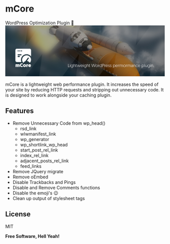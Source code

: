 # mCore
 WordPress Optimization Plugin :rocket:
[![webzino](https://raw.githubusercontent.com/ivo-ivanov/mCore/master/mcore-presentation.jpg)](https://www.webzino.com)

mCore is a lightweight web performance plugin. It increases the speed of your site by reducing HTTP requests and stripping out unnecessary code. It is designed to work alongside your caching plugin.

## Features
- Remove Unnecessary Code from wp_head()
    - rsd_link
    - wlwmanifest_link
    - wp_generator
    - wp_shortlink_wp_head
    - start_post_rel_link
    - index_rel_link
    - adjacent_posts_rel_link
    - feed_links
- Remove JQuery migrate
- Remove oEmbed
- Disable Trackbacks and Pings
- Disable and Remove Comments functions
- Disable the emoji's 😉
- Clean up output of stylesheet <link> tags

## License

MIT

**Free Software, Hell Yeah!**

